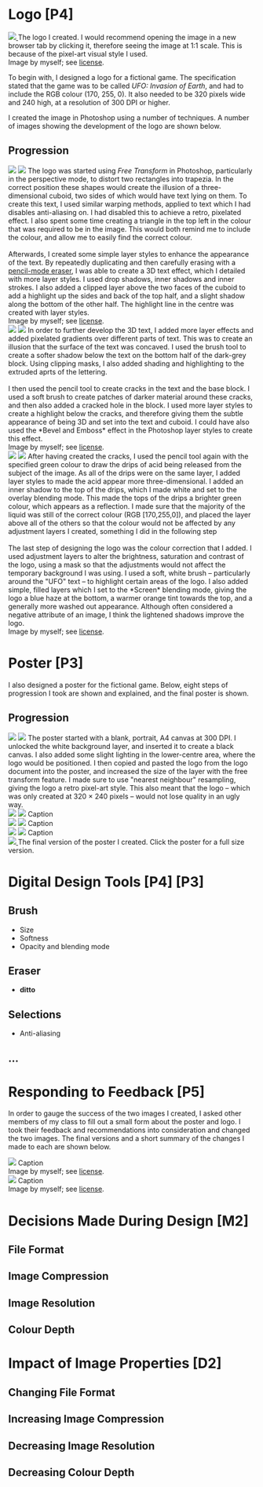 # Logo [P4]

<div class="i r">
	<a href="/btec/img/30.2.1.png" target="_blank">		
		<img src="/btec/img/30.2.1.png">
	</a>
	The logo I created. I would recommend opening the image in a new browser tab by clicking it, therefore seeing the image at 1:1 scale. This is because of the pixel-art visual style I used.
	<div>Image by myself; see <a href="/btec/license">license</a>.</div>
</div>

To begin with, I designed a logo for a fictional game. The specification stated that the game was to be called *UFO: Invasion of Earth*, and had to include the RGB colour (170, 255, 0). It also needed to be 320 pixels wide and 240 high, at a resolution of 300 DPI or higher.

I created the image in Photoshop using a number of techniques. A number of images showing the development of the logo are shown below.

## Progression

<div class="i h">
	<img src="/btec/img/30.2.2.1.png">
	<img src="/btec/img/30.2.2.2.png">
	The logo was started using <em>Free Transform</em> in Photoshop, particularly in the perspective mode, to distort two rectangles into trapezia. In the correct position these shapes would create the illusion of a three-dimensional cuboid, two sides of which would have text lying on them. To create this text, I used similar warping methods, applied to text which I had disables anti-aliasing on. I had disabled this to achieve a retro, pixelated effect. I also spent some time creating a triangle in the top left in the colour that was required to be in the image. This would both remind me to include the colour, and allow me to easily find the correct colour.<br><br>Afterwards, I created some simple layer styles to enhance the appearance of the text. By repeatedly duplicating and then carefully erasing with a <a href="#3.2">pencil-mode eraser</a>, I was able to create a 3D text effect, which I detailed with more layer styles. I used drop shadows, inner shadows and inner strokes. I also added a clipped layer above the two faces of the cuboid to add a highlight up the sides and back of the top half, and a slight shadow along the bottom of the other half. The highlight line in the centre was created with layer styles.
	<div>Image by myself; see <a href="/btec/license">license</a>.</div>
</div>
<div class="i h">
	<img src="/btec/img/30.2.2.3.png">
	<img src="/btec/img/30.2.2.4.png">
	In order to further develop the 3D text, I added more layer effects and added pixelated gradients over different parts of text. This was to create an illusion that the surface of the text was concaved. I used the brush tool to create a softer shadow below the text on the bottom half of the dark-grey block. Using clipping masks, I also added shading and highlighting to the extruded aprts of the lettering.<br><br>I then used the pencil tool to create cracks in the text and the base block. I used a soft brush to create patches of darker material around these cracks, and then also added a cracked hole in the block. I used more layer styles to create a highlight below the cracks, and therefore giving them the subtle appearance of being 3D and set into the text and cuboid. I could have also used the *Bevel and Emboss* effect in the Photoshop layer styles to create this effect.
	<div>Image by myself; see <a href="/btec/license">license</a>.</div>
</div>
<div class="i h">
	<img src="/btec/img/30.2.2.5.png">
	<img src="/btec/img/30.2.2.6.png">
	After having created the cracks, I used the pencil tool again with the specified green colour to draw the drips of acid being released from the subject of the image. As all of the drips were on the same layer, I added layer styles to made the acid appear more three-dimensional. I added an inner shadow to the top of the drips, which I made white and set to the overlay blending mode. This made the tops of the drips a brighter green colour, which appears as a reflection. I made sure that the majority of the liquid was still of the correct colour (RGB [170,255,0]), and placed the layer above all of the others so that the colour would not be affected by any adjustment layers I created, something I did in the following step<br><br>The last step of designing the logo was the colour correction that I added. I used adjustment layers to alter the brightness, saturation and contrast of the logo, using a mask so that the adjustments would not affect the temporary background I was using. I used a soft, white brush &ndash; particularly around the "UFO" text &ndash; to highlight certain areas of the logo. I also added simple, filled layers which I set to the *Screen* blending mode, giving the logo a blue haze at the bottom, a warmer orange tint towards the top, and a generally more washed out appearance. Although often considered a negative attribute of an image, I think the lightened shadows improve the logo.
	<div>Image by myself; see <a href="/btec/license">license</a>.</div>
</div>

# Poster [P3]

I also designed a poster for the fictional game. Below, eight steps of progression I took are shown and explained, and the final poster is shown.

## Progression

<div class="i h">
	<img src="/btec/img/30.2.3.1.jpg">
	<img src="/btec/img/30.2.3.2.jpg">
	The poster started with a blank, portrait, A4 canvas at 300 DPI. I unlocked the white background layer, and inserted it to create a black canvas. I also added some slight lighting in the lower-centre area, where the logo would be positioned. I then copied and pasted the logo from the logo document into the poster, and increased the size of the layer with the free transform feature. I made sure to use "nearest neighbour" resampling, giving the logo a retro pixel-art style. This also meant that the logo &ndash; which was only created at 320 &times; 240 pixels &ndash; would not lose quality in an ugly way.
</div>
<div class="i h">
	<img src="/btec/img/30.2.3.3.jpg">
	<img src="/btec/img/30.2.3.4.jpg">
	Caption
</div>
<div class="i h">
	<img src="/btec/img/30.2.3.5.jpg">
	<img src="/btec/img/30.2.3.6.jpg">
	Caption
</div>
<div class="i h">
	<img src="/btec/img/30.2.3.7.jpg">
	<img src="/btec/img/30.2.3.8.jpg">
	Caption
</div>

<div class="i">
	<a href="/btec/img/30.2.4.jpg" target="_blank">
		<img src="/btec/img/30.2.4.jpg">
	</a>
	The final version of the poster I created. Click the poster for a full size version.
</div>

# Digital Design Tools [P4] [P3]

## Brush

* Size
* Softness
* Opacity and blending mode

## Eraser

* **ditto**

## Selections

* Anti-aliasing

## ...

# Responding to Feedback [P5]

In order to gauge the success of the two images I created, I asked other members of my class to fill out a small form about the poster and logo. I took their feedback and recommendations into consideration and changed the two images. The final versions and a short summary of the changes I made to each are shown below.

<div class="i">
	<img src="/btec/img/30.2.6.1.jpg">
	Caption
	<div>Image by myself; see <a href="/btec/license">license</a>.</div>
</div>
<div class="i">
	<img src="/btec/img/30.2.6.2.jpg">
	Caption
	<div>Image by myself; see <a href="/btec/license">license</a>.</div>
</div>

# Decisions Made During Design [M2]

## File Format

## Image Compression

## Image Resolution

## Colour Depth

# Impact of Image Properties [D2]

## Changing File Format

## Increasing Image Compression

## Decreasing Image Resolution

## Decreasing Colour Depth
